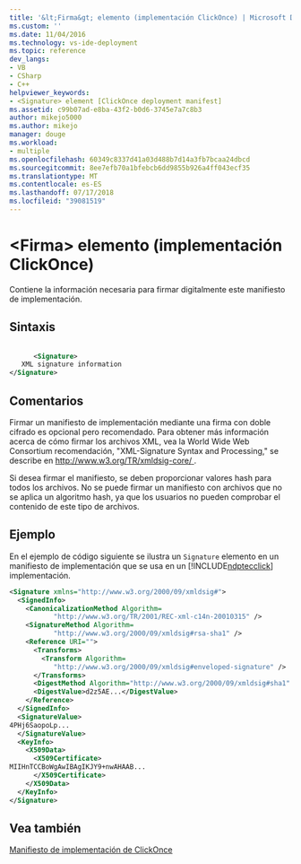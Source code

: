 ```yaml
---
title: '&lt;Firma&gt; elemento (implementación ClickOnce) | Microsoft Docs'
ms.custom: ''
ms.date: 11/04/2016
ms.technology: vs-ide-deployment
ms.topic: reference
dev_langs:
- VB
- CSharp
- C++
helpviewer_keywords:
- <Signature> element [ClickOnce deployment manifest]
ms.assetid: c99b07ad-e8ba-43f2-b0d6-3745e7a7c8b3
author: mikejo5000
ms.author: mikejo
manager: douge
ms.workload:
- multiple
ms.openlocfilehash: 60349c8337d41a03d488b7d14a3fb7bcaa24dbcd
ms.sourcegitcommit: 8ee7efb70a1bfebcb6dd9855b926a4ff043ecf35
ms.translationtype: MT
ms.contentlocale: es-ES
ms.lasthandoff: 07/17/2018
ms.locfileid: "39081519"
---
```

# <a name="ltsignaturegt-element-clickonce-deployment"></a>&lt;Firma&gt; elemento (implementación ClickOnce)
Contiene la información necesaria para firmar digitalmente este manifiesto de implementación.  
  
## <a name="syntax"></a>Sintaxis  
  
```xml  
  
      <Signature>   
   XML signature information   
</Signature>  
```  
  
## <a name="remarks"></a>Comentarios  
 Firmar un manifiesto de implementación mediante una firma con doble cifrado es opcional pero recomendado. Para obtener más información acerca de cómo firmar los archivos XML, vea la World Wide Web Consortium recomendación, "XML-Signature Syntax and Processing," se describe en [ http://www.w3.org/TR/xmldsig-core/ ](http://www.w3.org/TR/xmldsig-core/).  
  
 Si desea firmar el manifiesto, se deben proporcionar valores hash para todos los archivos. No se puede firmar un manifiesto con archivos que no se aplica un algoritmo hash, ya que los usuarios no pueden comprobar el contenido de este tipo de archivos.  
  
## <a name="example"></a>Ejemplo  
 En el ejemplo de código siguiente se ilustra un `Signature` elemento en un manifiesto de implementación que se usa en un [!INCLUDE[ndptecclick](../deployment/includes/ndptecclick_md.md)] implementación.  
  
```xml  
<Signature xmlns="http://www.w3.org/2000/09/xmldsig#">  
  <SignedInfo>  
    <CanonicalizationMethod Algorithm=  
           "http://www.w3.org/TR/2001/REC-xml-c14n-20010315" />  
    <SignatureMethod Algorithm=  
           "http://www.w3.org/2000/09/xmldsig#rsa-sha1" />  
    <Reference URI="">  
      <Transforms>  
        <Transform Algorithm=  
           "http://www.w3.org/2000/09/xmldsig#enveloped-signature" />  
      </Transforms>  
      <DigestMethod Algorithm="http://www.w3.org/2000/09/xmldsig#sha1" />  
      <DigestValue>d2z5AE...</DigestValue>  
    </Reference>  
  </SignedInfo>  
  <SignatureValue>  
4PHj6SaopoLp...  
  </SignatureValue>  
  <KeyInfo>  
    <X509Data>  
      <X509Certificate>  
MIIHnTCCBoWgAwIBAgIKJY9+nwAHAAB...  
      </X509Certificate>  
    </X509Data>  
  </KeyInfo>  
</Signature>  
```  
  
## <a name="see-also"></a>Vea también  
 [Manifiesto de implementación de ClickOnce](../deployment/clickonce-deployment-manifest.md)